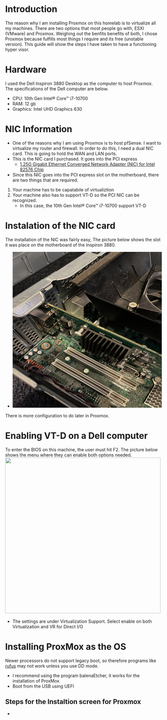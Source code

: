 # Introduction
The reason why I am installing Proxmox on this homelab is to virtualize all my machines. There are two options that most people go with, ESXI (VMware) and Proxmox. Weighing out the benfits 
benefits of both, I chose Proxmox because fulfills most things I require and its free (unstable version). This guide will show the steps I have taken to have a functioning hyper visor.

# Hardware 
I used the Dell Inspiron 3880 Desktop as the computer to host Proxmox. The specifications of the Dell computer are below.
 - CPU: 10th Gen Intel® Core™ i7-10700
 - RAM: 12 gb
 - Graphics: Intel UHD Graphics 630 

# NIC Information 
- One of the reasons why I am using Proxmox is to host pfSense. I want to virtualize my router and firewall. In order to do this, I need a dual NIC card. This is going to hold the WAN and LAN
ports. 
- This is the NIC card I purchased. It goes into the PCI express 
  - [1.25G Gigabit Ethernet Converged Network Adapter (NIC) for Intel 82576 Chip](https://www.amazon.com/dp/B01LXTF48X?psc=1&ref=ppx_yo2_dt_b_product_details)
- Since this NIC goes into the PCI express slot on the motherboard, there are two things that are required.
1. Your machine has to be capatabile of virtualiztion 
2. Your machine also has to support VT-D so the PCI NIC can be recognized.
   - In this case, the 10th Gen Intel® Core™ i7-10700 support VT-D

# Instalation of the NIC card
The installation of the NIC was fairly easy, The picture below shows the slot it was place on the motherboard of the Inspiron 3880. 
- <img src="https://github.com/CoreyCBurton/Homelab/blob/main/Pictures/NIC_Card_install.jpg" width="500" height="500">
There is more configuration to do later in Proxmox. 

# Enabling VT-D on a Dell computer 
To enter the BIOS on this machine, the user must hit F2. The picture below shows the menu where they can enable both options needed.
<img src="https://github.com/CoreyCBurton/Homelab/blob/main/Pictures/BIOS_Virtualiztion_Settings.jpg" width="500" height="500">
- The settings are under Virtualization Support. Select enable on both Virtualization and VR for Direct I/O 

# Installing ProxMox as the OS 
Newer processors do not support legacy boot, so therefore programs like [rufus](https://rufus.ie/en/) may not work unless you use DD mode.
- I recommend using the program balenaEtcher, it works for the installation of ProxMox
- Boot from the USB using UEFI

## Steps for the Instaltion screen for Proxmox
- 
